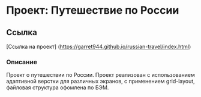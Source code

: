 # Проект: Путешествие по России

## Ссылка
[Ссылка на проект] (https://garret944.github.io/russian-travel/index.html)

### Описание
Проект о путешествии по России. Проект реализован с использованием адаптивной верстки для различных экранов, с применением grid-layout, файловая структура офомлена по БЭМ.

